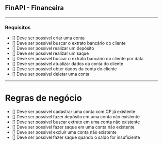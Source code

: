 ## FinAPI - Financeira

---

### Requisitos

- [] Deve ser possível criar uma conta
- [] Deve ser possível buscar o extrato bancário do cliente
- [] Deve ser possível realizar um depósito
- [] Deve ser possível realizar um saque
- [] Deve ser possível buscar o extrato bancário do cliente por data
- [] Deve ser possível atualizar dados da conta do cliente
- [] Deve ser possível obter dados da conta do cliente
- [] Deve ser possível deletar uma conta

---

# Regras de negócio

- [] Deve ser possível cadastrar uma conta com CP já existente
- [] Deve ser possível fazer depósito em uma conta não existente
- [] Deve ser possível buscar extrato em uma conta não existente
- [] Deve ser possível fazer saque em uma conta não existente
- [] Deve ser possível excluir uma conta não existente
- [] Deve ser possível fazer saque quando o saldo for insuficiente
